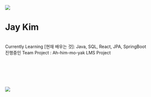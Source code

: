 <img src ="https://github.com/user-attachments/assets/ca77ff54-392f-43e2-8488-9b7049ae0a93" align ="center">
<br>

# Jay Kim

<br>
Currently Learning [현재 배우는 것]: Java, SQL, React, JPA, SpringBoot
<br>
진행중인 Team Project : Ah-him-mo-yak LMS Project
<br><br><br><br><br><br><br>

<img src="https://capsule-render.vercel.app/api?type=soft&height=50&color=gradient&text=DEV_%20Jay%20Kim&animation=fadeIn&section=footer&fontSize=20&fontAlign=10&fontAlignY=50&descAlign=50" align ="center">

<!--
**BrianLakeKim/BrianLakeKim** is a ✨ *special* ✨ repository because its `README.md` (this file) appears on your GitHub profile.

Here are some ideas to get you started:

- 🔭 I’m currently working on ...
- 🌱 I’m currently learning ...
- 👯 I’m looking to collaborate on ...
- 🤔 I’m looking for help with ...
- 💬 Ask me about ...
- 📫 How to reach me: ...
- 😄 Pronouns: ...
- ⚡ Fun fact: ...
-->
